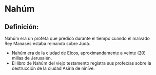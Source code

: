 # Nahúm

## Definición: 

Nahúm era un profeta que predicó durante el tiempo cuando el malvado Rey Manasés estaba reinando sobre Judá.

* Nahúm era de la ciudad de Elcos, aproximandamente a veinte (20) millas de Jerusalén.
* El libro de Nahúm del viejo testamento registra sus profecías sobre la destrucción de la ciudad Asiria de niníve.

